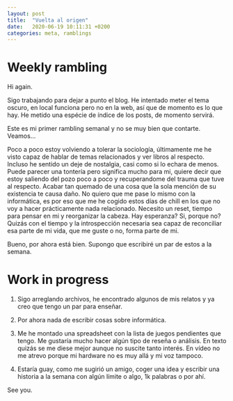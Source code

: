 ```yaml
---
layout: post
title:  "Vuelta al origen"
date:   2020-06-19 10:11:31 +0200
categories: meta, ramblings
---
```


# Weekly rambling

Hi again.

Sigo trabajando para dejar a punto el blog. He intentado meter el tema oscuro, en local funciona pero no en la web, así que de momento es lo que hay. He metido una espécie de índice de los posts, de momento servirá.

Este es mi primer rambling semanal y no se muy bien que contarte. Veamos...

Poco a poco estoy volviendo a tolerar la sociología, últimamente me he visto capaz de hablar de temas relacionados y ver libros al respecto. Incluso he sentido un deje de nostalgia, casi como si lo echara de menos. Puede parecer una tontería pero significa mucho para mi, quiere decir que estoy saliendo del pozo poco a poco y recuperandome del trauma que tuve al respecto. Acabar tan quemado de una cosa que la sola mención de su existencia te causa daño. No quiero que me pase lo mismo con la informática, es por eso que me he cogido estos días de chill en los que no voy a hacer prácticamente nada relacionado. Necesito un reset, tiempo para pensar en mi y reorganizar la cabeza. Hay esperanza? Si, porque no? Quizás con el tiempo y la introspección necesaria sea capaz de reconciliar esa parte de mi vida, que me guste o no, forma parte de mi.

Bueno, por ahora está bien. Supongo que escribiré un par de estos a la semana.

# Work in progress

1. Sigo arreglando archivos, he encontrado algunos de mis relatos y ya creo que tengo un par para enseñar.

2. Por ahora nada de escribir cosas sobre informática.

3. Me he montado una spreadsheet con la lista de juegos pendientes que tengo. Me gustaría mucho hacer algún tipo de reseña o análisis. En texto quizás se me diese mejor aunque no suscite tanto interés. En vídeo no me atrevo porque mi hardware no es muy allá y mi voz tampoco.

4. Estaría guay, como me sugirió un amigo, coger una idea y escribir una historia a la semana con algún límite o algo, 1k palabras o por ahí.


See you.